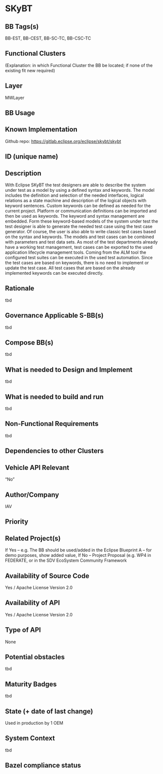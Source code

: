 # SKyBT 
## BB Tags(s)
BB-EST, BB-CEST, BB-SC-TC, BB-CSC-TC

## Functional Clusters
(Explanation: in which Functional Cluster the BB be located; if none of the existing fit new required)

## Layer
MWLayer

## BB Usage
<!-- example on how to use BB or link to documentation -->

## Known Implementation
Github repo: https://gitlab.eclipse.org/eclipse/skybt/skybt

## ID (unique name)

## Description
With Eclipse SKyBT the test designers are able to describe the system under test as a model by using a defined syntax and keywords. The model includes the definition and selection of the needed interfaces, logical relations as a state machine and description of the logical objects with keyword sentences.
Custom keywords can be defined as needed for the current project. Platform or communication definitions can be imported and then be used as keywords. The keyword and syntax management are embedded.
Form these keyword-based models of the system under test the test designer is able to generate the needed test case using the test case generator.
Of course, the user is also able to write classic test cases based on the syntax and keywords.
The models and test cases can be combined with parameters and test data sets.
As most of the test departments already have a working test management, test cases can be exported to the used application lifecycle management tools.
Coming from the ALM tool the configured test suites can be executed in the used test automation. Since the test cases are based on keywords, there is no need to implement or update the test case. All test cases that are based on the already implemented keywords can be executed directly.

## Rationale
tbd

## Governance Applicable S-BB(s)
tbd

## Compose BB(s)
tbd

## What is needed to Design and Implement
tbd

## What is needed to build and run
tbd

## Non-Functional Requirements
tbd

## Dependencies to other Clusters

## Vehicle API Relevant
“No”

## Author/Company
IAV

## Priority
<!-- High, Medium, Low -->

## Related Project(s)
If Yes – e.g. The BB should be used/added in the Eclipse Blueprint A – for demo purposes, show added value, 
If No – Project Proposal (e.g. WP4 in FEDERATE, or in the SDV EcoSystem Community Framework

## Availability of Source Code
Yes / Apache License Version 2.0

## Availability of API
Yes / Apache License Version 2.0

## Type of API
<!-- Web API, Library/Framework API, Operating System API, Database API, Remote API, Hardware API, Other -->
None

## Potential obstacles
tbd

## Maturity Badges
tbd

## State (+ date of last change)
Used in production by 1 OEM

## System Context
tbd

<!-- 
OS and runtime/framework requirements

eg.

- AGL
- QNX
- ROS-based
- container runtime
- web assembly
- web service
 -->

## Bazel compliance status
<!-- The S-CORE project requires all BB contributions to be ready for BAZEL compliant (https://github.com/bazelbuild/bazel)-->